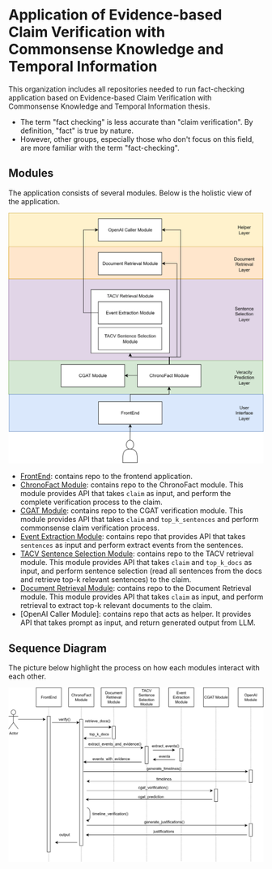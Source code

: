 # Application of Evidence-based Claim Verification with Commonsense Knowledge and Temporal Information

This organization includes all repositories needed to run fact-checking application based on Evidence-based Claim Verification with Commonsense Knowledge and Temporal Information thesis.
* The term "fact checking" is less accurate than "claim verification". By definition, "fact" is true by nature.
* However, other groups, especially those who don't focus on this field, are more familiar with the term "fact-checking".


## Modules
The application consists of several modules. Below is the holistic view of the application.


![System Diagram](https://github.com/thesis-anab/.github/blob/main/profile/system_diagram.png)

* [FrontEnd](https://github.com/thesis-anab/claim_verif_frontend): contains repo to the frontend application. 
* [ChronoFact Module](https://github.com/thesis-anab/claim_verif_system): contains repo to the ChronoFact module. This module provides API that takes `claim` as input, and perform the complete verification process to the claim.
* [CGAT Module](https://github.com/thesis-anab/cgat-verifier): contains repo to the CGAT verification module. This module provides API that takes `claim` and `top_k_sentences` and perform commonsense claim verification process.
* [Event Extraction Module](https://github.com/thesis-anab/event-extraction): contains repo that provides API that takes `sentences` as input and perform extract events from the sentences.
* [TACV Sentence Selection Module](https://github.com/thesis-anab/TACV-retrieval): contains repo to the TACV retrieval module. This module provides API that takes `claim` and `top_k_docs` as input, and perform sentence selection (read all sentences from the docs and retrieve top-k relevant sentences) to the claim.
* [Document Retrieval Module](https://github.com/thesis-anab/GENRE_Feverous_DocRet): contains repo to the Document Retrieval module. This module provides API that takes `claim` as input, and perform retrieval to extract top-k relevant documents to the claim.
* [OpenAI Caller Module]: contains repo that acts as helper. It provides API that takes prompt as input, and return generated output from LLM.

## Sequence Diagram
The picture below highlight the process on how each modules interact with each other.


![System Sequence Diagram](https://github.com/thesis-anab/.github/blob/main/profile/system_sequence_diagram.png)
